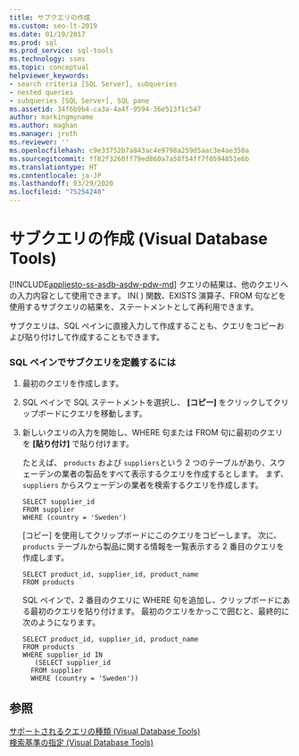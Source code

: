 ```yaml
---
title: サブクエリの作成
ms.custom: seo-lt-2019
ms.date: 01/19/2017
ms.prod: sql
ms.prod_service: sql-tools
ms.technology: ssms
ms.topic: conceptual
helpviewer_keywords:
- search criteria [SQL Server], subqueries
- nested queries
- subqueries [SQL Server], SQL pane
ms.assetid: 34f6b9b4-ca3a-4a4f-9594-36e513f1c547
author: markingmyname
ms.author: maghan
ms.manager: jroth
ms.reviewer: ''
ms.openlocfilehash: c9e33752b7a843ac4e9798a259d5aac3e4ae350a
ms.sourcegitcommit: ff82f3260ff79ed860a7a58f54ff7f0594851e6b
ms.translationtype: HT
ms.contentlocale: ja-JP
ms.lasthandoff: 03/29/2020
ms.locfileid: "75254240"
---
```

# <a name="create-subqueries-visual-database-tools"></a>サブクエリの作成 (Visual Database Tools)
[!INCLUDE[appliesto-ss-asdb-asdw-pdw-md](../../includes/appliesto-ss-asdb-asdw-pdw-md.md)]
クエリの結果は、他のクエリへの入力内容として使用できます。 IN( ) 関数、EXISTS 演算子、FROM 句などを使用するサブクエリの結果を、ステートメントとして再利用できます。  
  
サブクエリは、SQL ペインに直接入力して作成することも、クエリをコピーおよび貼り付けして作成することもできます。  
  
### <a name="to-define-a-subquery-in-the-sql-pane"></a>SQL ペインでサブクエリを定義するには  
  
1.  最初のクエリを作成します。  
  
2.  SQL ペインで SQL ステートメントを選択し、 **[コピー]** をクリックしてクリップボードにクエリを移動します。  
  
3.  新しいクエリの入力を開始し、WHERE 句または FROM 句に最初のクエリを **[貼り付け]** で貼り付けます。  
  
    たとえば、 `products` および `suppliers`という 2 つのテーブルがあり、スウェーデンの業者の製品をすべて表示するクエリを作成するとします。 まず、 `suppliers` からスウェーデンの業者を検索するクエリを作成します。  
  
    ```  
    SELECT supplier_id  
    FROM supplier  
    WHERE (country = 'Sweden')  
    ```  
  
    [コピー] を使用してクリップボードにこのクエリをコピーします。 次に、 `products` テーブルから製品に関する情報を一覧表示する 2 番目のクエリを作成します。  
  
    ```  
    SELECT product_id, supplier_id, product_name  
    FROM products  
    ```  
  
    SQL ペインで、2 番目のクエリに WHERE 句を追加し、クリップボードにある最初のクエリを貼り付けます。 最初のクエリをかっこで囲むと、最終的に次のようになります。  
  
    ```  
    SELECT product_id, supplier_id, product_name  
    FROM products  
    WHERE supplier_id IN  
       (SELECT supplier_id  
      FROM supplier  
      WHERE (country = 'Sweden'))  
    ```  
  
## <a name="see-also"></a>参照  
[サポートされるクエリの種類 (Visual Database Tools)](../../ssms/visual-db-tools/supported-query-types-visual-database-tools.md)  
[検索基準の指定 (Visual Database Tools)](../../ssms/visual-db-tools/specify-search-criteria-visual-database-tools.md)  
  
